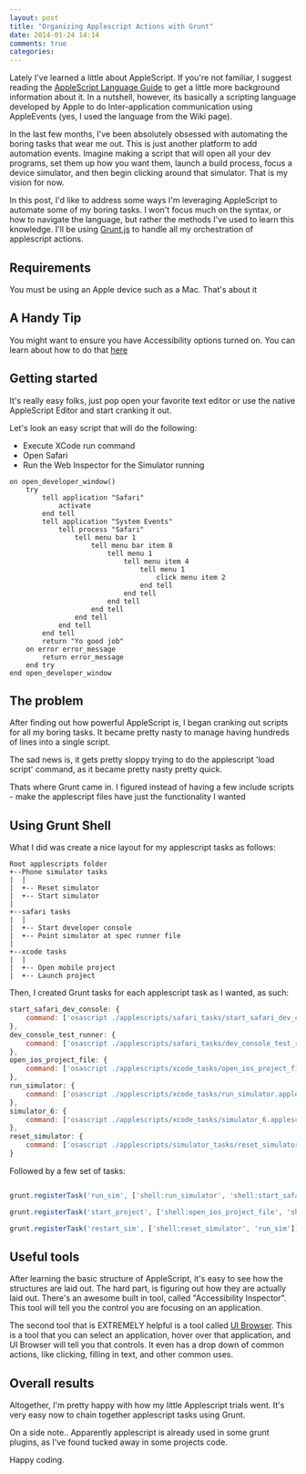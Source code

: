 ```yaml
---
layout: post
title: "Organizing Applescript Actions with Grunt"
date: 2014-01-24 14:14
comments: true
categories: 
---
```


Lately I've learned a little about AppleScript. If you're not familiar, I suggest reading the [AppleScript Language Guide](https://developer.apple.com/library/mac/documentation/applescript/conceptual/applescriptlangguide/introduction/ASLR_intro.html#//apple_ref/doc/uid/TP40000983-CH208-SW1) to get a little more background information about it. In a nutshell, however, its basically a scripting language developed by Apple to do Inter-application communication using AppleEvents (yes, I used the language from the Wiki page).

In the last few months, I've been absolutely obsessed with automating the boring tasks that wear me out. This is just another platform to add automation events. Imagine making a script that will open all your dev programs, set them up how you want them, launch a build process, focus a device simulator, and then begin clicking around that simulator. That is my vision for now.

In this post, I'd like to address some ways I'm leveraging AppleScript to automate some of my boring tasks. I won't focus much on the syntax, or how to navigate the language, but rather the methods I've used to learn this knowledge. I'll be using [Grunt.js](http://gruntjs.com/) to handle all my orchestration of applescript actions.

## Requirements

You must be using an Apple device such as a Mac. That's about it

## A Handy Tip

You might want to ensure you have Accessibility options turned on. You can learn about how to do that [here](http://www.macosxautomation.com/applescript/uiscripting/)

## Getting started

It's really easy folks, just pop open your favorite text editor or use the native AppleScript Editor and start cranking it out. 

Let's look an easy script that will do the following:

* Execute XCode run command
* Open Safari
* Run the Web Inspector for the Simulator running

```applescript
on open_developer_window()
	try
		tell application "Safari"
			activate
		end tell
		tell application "System Events"
			tell process "Safari"
				tell menu bar 1
					tell menu bar item 8
						tell menu 1
							tell menu item 4
								tell menu 1
									click menu item 2
								end tell
							end tell
						end tell
					end tell
				end tell
			end tell
		end tell
		return "Yo good job"
	on error error_message
		return error_message
	end try
end open_developer_window
```

## The problem

After finding out how powerful AppleScript is, I began cranking out scripts for all my boring tasks. It became pretty nasty to manage having hundreds of lines into a single script. 

The sad news is, it gets pretty sloppy trying to do the applescript 'load script' command, as it became pretty nasty pretty quick.

Thats where Grunt came in. I figured instead of having a few include scripts - make the applescript files have just the functionality I wanted

## Using Grunt Shell

What I did was create a nice layout for my applescript tasks as follows:

```
Root applescripts folder
+--Phone simulator tasks
|  |
|  +-- Reset simulator
|  +-- Start simulator
|
+--safari tasks
|  |
|  +-- Start developer console
|  +-- Point simulator at spec runner file
|
+--xcode tasks
|  |
|  +-- Open mobile project
|  +-- Launch project
```

Then, I created Grunt tasks for each applescript task as I wanted, as such:

``` javascript
start_safari_dev_console: {
    command: ['osascript ./applescripts/safari_tasks/start_safari_dev_console.applescript'].join("&&")
},
dev_console_test_runner: {
	command: ['osascript ./applescripts/safari_tasks/dev_console_test_runner.applescript'].join("&&")
},
open_ios_project_file: {
	command: ['osascript ./applescripts/xcode_tasks/open_ios_project_file.applescript'].join("&&")
},
run_simulator: {
	command: ['osascript ./applescripts/xcode_tasks/run_simulator.applescript'].join("&&")
},
simulator_6: {
	command: ['osascript ./applescripts/xcode_tasks/simulator_6.applescript'].join("&&")
},
reset_simulator: {
	command: ['osascript ./applescripts/simulator_tasks/reset_simulator.applescript'].join("&&")
}
```

Followed by a few set of tasks:

``` javascript

grunt.registerTask('run_sim', ['shell:run_simulator', 'shell:start_safari_dev_console']);

grunt.registerTask('start_project', ['shell:open_ios_project_file', 'shell:simulator_6', 'run_sim']);

grunt.registerTask('restart_sim', ['shell:reset_simulator', 'run_sim']);

```

## Useful tools

After learning the basic structure of AppleScript, it's easy to see how the structures are laid out. The hard part, is figuring out how they are actually laid out. There's an awesome built in tool, called "Accessibility Inspector". This tool will tell you the control you are focusing on an application.

The second tool that is EXTREMELY helpful is a tool called [UI Browser](http://pfiddlesoft.com/uibrowser/). This is a tool that you can select an application, hover over that application, and UI Browser will tell you that controls. It even has a drop down of common actions, like clicking, filling in text, and other common uses.

## Overall results

Altogether, I'm pretty happy with how my little Applescript trials went. It's very easy now to chain together applescript tasks using Grunt.

On a side note.. Apparently applescript is already used in some grunt plugins, as I've found tucked away in some projects code.

Happy coding.